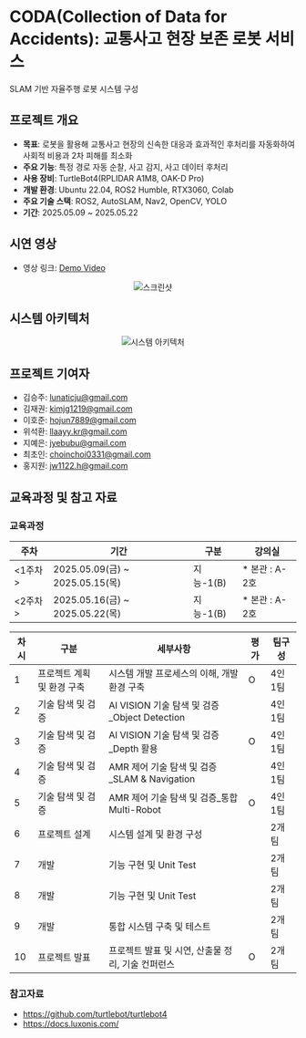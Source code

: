 # CODA(Collection of Data for Accidents): 교통사고 현장 보존 로봇 서비스
SLAM 기반 자율주행 로봇 시스템 구성

## 프로젝트 개요

- **목표**: 로봇을 활용해 교통사고 현장의 신속한 대응과 효과적인 후처리를 자동화하여 사회적 비용과 2차 피해를 최소화
- **주요 기능**: 특정 경로 자동 순찰, 사고 감지, 사고 데이터 후처리
- **사용 장비**: TurtleBot4(RPLIDAR A1M8, OAK-D Pro)
- **개발 환경**: Ubuntu 22.04, ROS2 Humble, RTX3060, Colab
- **주요 기술 스택**: ROS2, AutoSLAM, Nav2, OpenCV, YOLO
- **기간**: 2025.05.09 ~ 2025.05.22

## 시연 영상

- 영상 링크: [Demo Video](https://youtube.com/shorts/FaUu1ptY77Y?feature=share)

<div align="center">

![스크린샷](https://github.com/user-attachments/assets/45af568e-68d3-4b58-9b66-4e2a37ec7447)

</div>

## 시스템 아키텍처

<div align="center">

![시스템 아키텍처](https://github.com/user-attachments/assets/53a3d17e-96e8-4877-a371-c063a2284c0a)

</div>

## 프로젝트 기여자

- 김승주: lunaticju@gmail.com
- 김재권: kimjg1219@gmail.com
- 이호준: hojun7889@gmail.com
- 위석환: llaayy.kr@gmail.com
- 지예은: jyebubu@gmail.com
- 최초인: choinchoi0331@gmail.com
- 홍지원: jw1122.h@gmail.com

## 교육과정 및 참고 자료

### 교육과정

<div align="center">

| 주차 | 기간 | 구분 | 강의실 |
| --- | --- | --- | --- |
| <1주차> | 2025.05.09(금) ~ 2025.05.15(목) | 지능-1(B) | * 본관 : A-2호 |
| <2주차> | 2025.05.16(금) ~ 2025.05.22(목) | 지능-1(B) | * 본관 : A-2호 |

| **차시** | **구분** | **세부사항** | **평가** | **팀구성** |
| --- | --- | --- | --- | --- |
| 1 | 프로젝트 계획 및 환경 구축 | 시스템 개발 프로세스의 이해, 개발 환경 구축 | O | 4인 1팀 |
| 2 | 기술 탐색 및 검증 | AI VISION 기술 탐색 및 검증_Object Detection |  | 4인 1팀 |
| 3 | 기술 탐색 및 검증 | AI VISION 기술 탐색 및 검증_Depth 활용 | O | 4인 1팀 |
| 4 | 기술 탐색 및 검증 | AMR 제어 기술 탐색 및 검증_SLAM & Navigation |  | 4인 1팀 |
| 5 | 기술 탐색 및 검증 | AMR 제어 기술 탐색 및 검증_통합 Multi-Robot | O | 4인 1팀 |
| 6 | 프로젝트 설계 | 시스템 설계 및 환경 구성 |  | 2개 팀  |
| 7 | 개발 | 기능 구현 및 Unit Test |  | 2개 팀 |
| 8 | 개발 | 기능 구현 및 Unit Test |  | 2개 팀 |
| 9 | 개발 | 통합 시스템 구축 및 테스트 |  | 2개 팀 |
| 10 | 프로젝트 발표 | 프로젝트 발표 및 시연, 산출물 정리, 기술 컨퍼런스 | O | 2개 팀 |

</div>

### 참고자료

- https://github.com/turtlebot/turtlebot4
- https://docs.luxonis.com/
